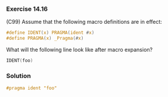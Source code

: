 ### Exercise 14.16

(C99) Assume that the following macro definitions are in effect:

```c
#define IDENT(x) PRAGMA(ident #x)
#define PRAGMA(x) _Pragma(#x)
```

What will the following line look like after macro expansion?

```c
IDENT(foo)
```

### Solution

```c
#pragma ident "foo"
```
